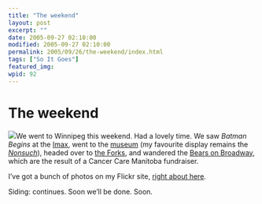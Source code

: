 ```yaml
---
title: "The weekend"
layout: post
excerpt: ""
date: 2005-09-27 02:10:00
modified: 2005-09-27 02:10:00
permalink: 2005/09/26/the-weekend/index.html
tags: ["So It Goes"]
featured_img: 
wpid: 92
---
```


# The weekend

![](http://static.flickr.com/30/46954533_e1c26f5d3d_m.jpg)We went to Winnipeg this weekend. Had a lovely time. We saw *Batman Begins* at the [Imax](http://www.imaxwinnipeg.com/), went to the [museum](http://www.manitobamuseum.ca/) (my favourite display remains the [*Nonsuch*](http://www.manitobamuseum.ca/mu_nonsuch.html)), headed over to [the Forks](http://www.flickr.com/photos/pj/46954660/), and wandered the [Bears on Broadway](http://www.bearsonbroadway.com/), which are the result of a Cancer Care Manitoba fundraiser.

I’ve got a bunch of photos on my Flickr site, [right about here](http://www.flickr.com/photos/pj/tags/winnipeg/).

Siding: continues. Soon we’ll be done. Soon.